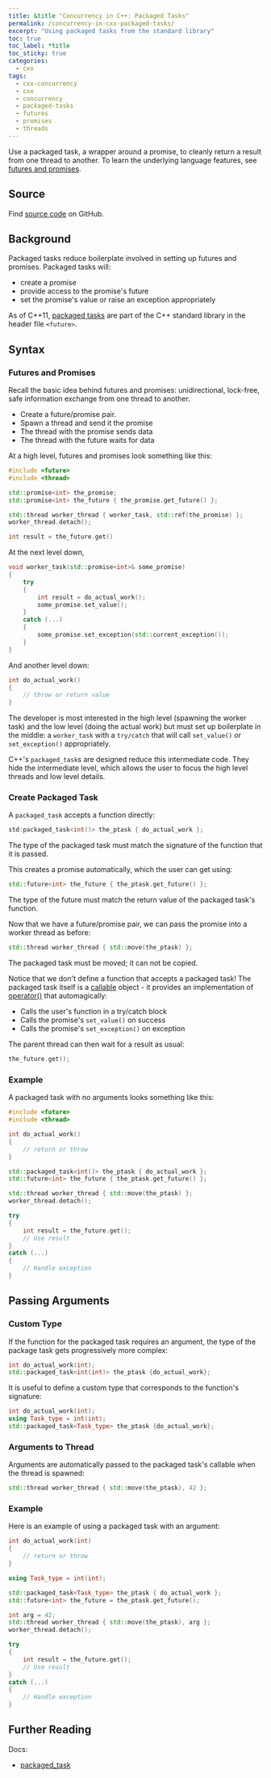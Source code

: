 ```yaml
---
title: &title "Concurrency in C++: Packaged Tasks"
permalink: /concurrency-in-cxx-packaged-tasks/
excerpt: "Using packaged tasks from the standard library"
toc: true
toc_label: *title
toc_sticky: true
categories:
  - cxx
tags:
  - cxx-concurrency
  - cxx
  - concurrency
  - packaged-tasks
  - futures
  - promises
  - threads
---
```


Use a packaged task, a wrapper around a promise, to cleanly return a result from one thread to another.
To learn the underlying language features, see [futures and promises](/concurrency-in-cxx-futures-and-promises/).


## Source

Find [source code](https://github.com/KevinWMatthews/cxx-concurrency) on GitHub.


## Background

Packaged tasks reduce boilerplate involved in setting up futures and promises. Packaged tasks will:
  * create a promise
  * provide access to the promise's future
  * set the promise's value or raise an exception appropriately

As of C++11, [packaged tasks](https://en.cppreference.com/w/cpp/thread/packaged_task) are part of the C++ standard library in the header file `<future>`.


## Syntax


### Futures and Promises

Recall the basic idea behind futures and promises: unidirectional, lock-free, safe information exchange from one thread to another.

  * Create a future/promise pair.
  * Spawn a thread and send it the promise
  * The thread with the promise sends data
  * The thread with the future waits for data

At a high level, futures and promises look something like this:

```c++
#include <future>
#include <thread>

std::promise<int> the_promise;
std::promise<int> the_future { the_promise.get_future() };

std::thread worker_thread { worker_task, std::ref(the_promise) };
worker_thread.detach();

int result = the_future.get()
```

At the next level down,

```c++
void worker_task(std::promise<int>& some_promise)
{
    try
    {
        int result = do_actual_work();
        some_promise.set_value();
    }
    catch (...)
    {
        some_promise.set_exception(std::current_exception());
    }
}
```

And another level down:

```c++
int do_actual_work()
{
    // throw or return value
}
```

The developer is most interested in the high level (spawning the worker task) and the low level (doing the actual work) but must set up boilerplate in the middle: a `worker_task` with a `try/catch` that will call `set_value()` or `set_exception()` appropriately.

C++'s `packaged_task`s are designed reduce this intermediate code. They hide the intermediate level, which allows the user to focus the high level threads and low level details.


### Create Packaged Task

A `packaged_task` accepts a function directly:

```c++
std:packaged_task<int()> the_ptask { do_actual_work };
```

The type of the packaged task must match the signature of the function that it is passed.

This creates a promise automatically, which the user can get using:

```c++
std::future<int> the_future { the_ptask.get_future() };
```

The type of the future must match the return value of the packaged task's function.

Now that we have a future/promise pair, we can pass the promise into a worker thread as before:

```c++
std::thread worker_thread { std::move(the_ptask) };
```

The packaged task must be moved; it can not be copied.

Notice that we don't define a function that accepts a packaged task!
The packaged task itself is a [callable](https://en.cppreference.com/w/cpp/named_req/Callable) object - it provides an implementation of [operator()](https://en.cppreference.com/w/cpp/thread/packaged_task/operator()) that automagically:

  * Calls the user's function in a try/catch block
  * Calls the promise's `set_value()` on success
  * Calls the promise's `set_exception()` on exception

The parent thread can then wait for a result as usual:

```c++
the_future.get();
```


### Example

A packaged task with no arguments looks something like this:

```c++
#include <future>
#include <thread>

int do_actual_work()
{
    // return or throw
}

std::packaged_task<int()> the_ptask { do_actual_work };
std::future<int> the_future { the_ptask.get_future() };

std::thread worker_thread { std::move(the_ptask) };
worker_thread.detach();

try
{
    int result = the_future.get();
    // Use result
}
catch (...)
{
    // Handle exception
}
```


## Passing Arguments


### Custom Type

If the function for the packaged task requires an argument, the type of the package task gets progressively more complex:

```c++
int do_actual_work(int);
std::packaged_task<int(int)> the_ptask {do_actual_work};
```

It is useful to define a custom type that corresponds to the function's signature:

```c++
int do_actual_work(int);
using Task_type = int(int);
std::packaged_task<Task_type> the_ptask {do_actual_work};
```


### Arguments to Thread

Arguments are automatically passed to the packaged task's callable when the thread is spawned:

```c++
std::thread worker_thread { std::move(the_ptask), 42 };
```


### Example

Here is an example of using a packaged task with an argument:

```c++
int do_actual_work(int)
{
    // return or throw
}

using Task_type = int(int);

std::packaged_task<Task_type> the_ptask { do_actual_work };
std::future<int> the_future = the_ptask.get_future();

int arg = 42;
std::thread worker_thread { std::move(the_ptask), arg };
worker_thread.detach();

try
{
    int result = the_future.get();
    // Use result
}
catch (...)
{
    // Handle exception
}
```


## Further Reading

Docs:

  * [packaged_task](https://en.cppreference.com/w/cpp/thread/packaged_task)
